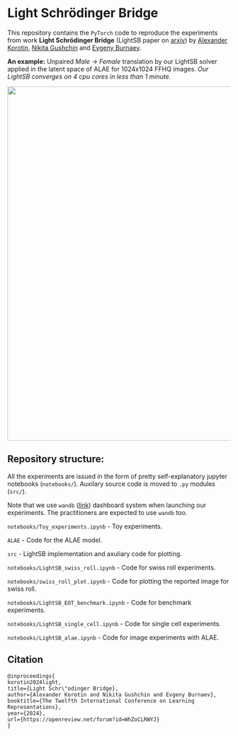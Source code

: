 # Light Schrödinger Bridge

This repository contains the `PyTorch` code to reproduce the experiments from work **Light Schrödinger Bridge** (LightSB paper on [arxiv](https://arxiv.org/abs/2310.01174)) by  [Alexander Korotin](https://scholar.google.ru/citations?user=1rIIvjAAAAAJ&hl=en), [Nikita Gushchin](https://scholar.google.com/citations?user=UaRTbNoAAAAJ&hl=en&oi=ao) and [Evgeny Burnaev](https://scholar.google.ru/citations?user=pCRdcOwAAAAJ&hl=ru).

**An example:** Unpaired *Male* -> *Female* translation by our LightSB solver applied in the latent space of ALAE for 1024x1024 FFHQ images. *Our LightSB converges on 4 cpu cores in less than 1 minute.*

<p align="center"><img src="teaser/teaser.png" width="800" /></p>

## Repository structure:
All the experiments are issued in the form of pretty self-explanatory jupyter notebooks (`notebooks/`). Auxilary source code is moved to `.py` modules (`src/`). 

Note that we use `wandb` ([link](https://wandb.ai/site)) dashboard system when launching our experiments. The practitioners are expected to use `wandb` too. 

```notebooks/Toy_experiments.ipynb``` - Toy experiments.

```ALAE``` - Code for the ALAE model.

```src``` - LightSB implementation and axuliary code for plotting.

```notebooks/LightSB_swiss_roll.ipynb``` - Code for swiss roll experiments.

```notebooks/swiss_roll_plot.ipynb``` - Code for plotting the reported image for swiss roll.

```notebooks/LightSB_EOT_benchmark.ipynb``` - Code for benchmark experiments.

```notebooks/LightSB_single_cell.ipynb``` - Code for single cell experiments.

```notebooks/LightSB_alae.ipynb``` - Code for image experiments with ALAE.

## Citation
```
@inproceedings{
korotin2024light,
title={Light Schr\"odinger Bridge},
author={Alexander Korotin and Nikita Gushchin and Evgeny Burnaev},
booktitle={The Twelfth International Conference on Learning Representations},
year={2024},
url={https://openreview.net/forum?id=WhZoCLRWYJ}
}
```
